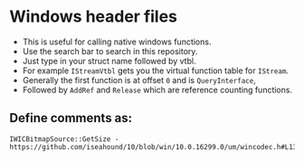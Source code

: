 # Windows header files

* This is useful for calling native windows functions. 
* Use the search bar to search in this repository.
* Just type in your struct name followed by vtbl. 
* For example `IStreamVtbl` gets you the virtual function table for `IStream`. 
* Generally the first function is at offset `0` and is `QueryInterface`,
* Followed by `AddRef` and `Release` which are reference counting functions. 

## Define comments as:

    IWICBitmapSource::GetSize - https://github.com/iseahound/10/blob/win/10.0.16299.0/um/wincodec.h#L1304
